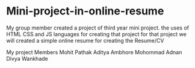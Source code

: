 # Mini-project-in-online-resume
My group member created a project of third year mini project.
the uses of HTML CSS and JS languages for creating that project
for that project we will created a simple online resume for creating the Resume/CV

My project Members
Mohit Pathak
Aditya Ambhore
Mohommad Adnan
Divya Wankhade


